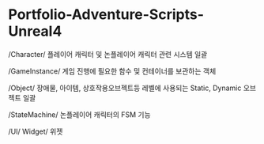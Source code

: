 # Portfolio-Adventure-Scripts-Unreal4

/Character/ 플레이어 캐릭터 및 논플레이어 캐릭터 관련 시스템 일괄

/GameInstance/ 게임 진행에 필요한 함수 및 컨테이너를 보관하는 객체

/Object/ 장애물, 아이템, 상호작용오브젝트등 레벨에 사용되는 Static, Dynamic 오브젝트 일괄

/StateMachine/ 논플레이어 캐릭터의 FSM 기능

/UI/ Widget/ 위젯
